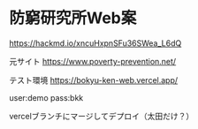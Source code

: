 # 防窮研究所Web案

<https://hackmd.io/xncuHxpnSFu36SWea_L6dQ>

元サイト
<https://www.poverty-prevention.net/>

テスト環境
<https://bokyu-ken-web.vercel.app/>

user:demo
pass:bkk

vercelブランチにマージしてデプロイ（太田だけ？）
